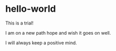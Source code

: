 # hello-world
This is a trial!

I am on a new path hope and wish it goes on well.

I will always keep a positive mind.
